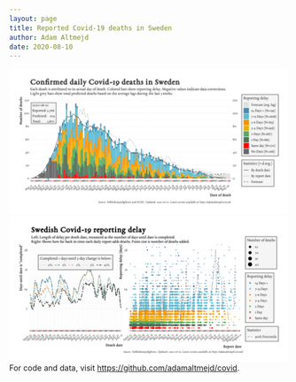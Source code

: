```yaml
---
layout: page
title: Reported Covid-19 deaths in Sweden
author: Adam Altmejd
date: 2020-08-10
---
```


![Graph of Swedish Covid-19 deaths with reporting delay.](deaths_lag_sweden_2020-08-10.png "Swedish Covid-19 deaths.")
![Graph of Swedish Covid-19 reporting delay in daily deaths.](lag_trend_sweden_2020-08-10.png "Trend in Swedish Covid-19 mortality reporting delay.")
For code and data, visit <https://github.com/adamaltmejd/covid>.
